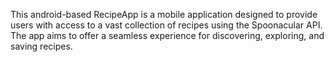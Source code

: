 This android-based RecipeApp is a mobile application designed to provide users with access to a vast collection of recipes using the Spoonacular API. The app aims to offer a seamless experience for discovering, exploring, and saving recipes.
